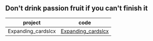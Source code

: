 ## Don't drink passion fruit if you can't finish it
|project|code|
|:--:|:--:|
|Expanding_cardslcx|[Expanding_cardslcx](https://github.com/lcx1216/50Passion-fruit/tree/main/oneday)|
